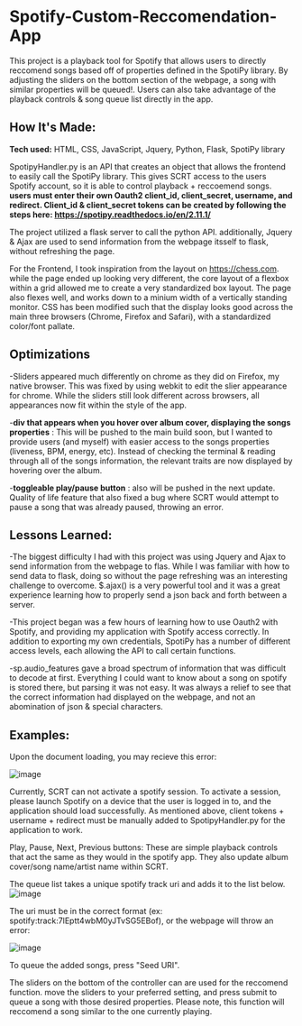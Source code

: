 # Spotify-Custom-Reccomendation-App

This project is a playback tool for Spotify that allows users to directly reccomend songs based off of properties defined in the SpotiPy library. By adjusting the sliders on the bottom section of the webpage, a song with similar properties will be queued!. Users can also take advantage of the playback controls & song queue list directly in the app. 


## How It's Made:

**Tech used:** HTML, CSS, JavaScript, Jquery, Python, Flask, SpotiPy library

SpotipyHandler.py is an API that creates an object that allows the frontend to easily call the SpotiPy library. This gives SCRT access to the users Spotify account, so it is able to control playback + reccoemend songs. **users must enter their own Oauth2 client_id, client_secret, username, and redirect. Client_id & client_secret tokens can be created by following the steps here: https://spotipy.readthedocs.io/en/2.11.1/**

The project utilized a flask server to call the python API. additionally, Jquery & Ajax are used to send information from the webpage itsself to flask, without refreshing the page.

For the Frontend, I took inspiration from the layout on https://chess.com. while the page ended up looking very different, the core layout of a flexbox within a grid allowed me to create a very standardized box layout. The page also flexes well, and works down to a minium width of a vertically standing monitor. CSS has been modified such that the display looks good across the main three browsers (Chrome, Firefox and Safari), with a standardized color/font pallate.


## Optimizations

-Sliders appeared much differently on chrome as they did on Firefox, my native browser. This was fixed by using webkit to edit the slier appearance for chrome. While the sliders still look different across browsers, all appearances now fit within the style of the app. 

-**div that appears when you hover over album cover, displaying the songs properties** : This will be pushed to the main build soon, but I wanted to provide users (and myself) with easier access to the songs properties (liveness, BPM, energy, etc). Instead of checking the terminal & reading through all of the songs information, the relevant traits are now displayed by hovering over the album.

-**toggleable play/pause button** : also will be pushed in the next update. Quality of life feature that also fixed a bug where SCRT would attempt to pause a song that was already paused, throwing an error.


## Lessons Learned:

-The biggest difficulty I had with this project was using Jquery and Ajax to send information from the webpage to flas. While I was familiar with how to send data to flask, doing so without the page refreshing was an interesting challenge to overcome. $.ajax() is a very powerful tool and it was a great experience learning how to properly send a json back and forth between a server. 

-This project began was a few hours of learning how to use Oauth2 with Spotify, and providing my application with Spotify access correctly. In addition to exporting my own credentials, SpotiPy has a number of different access levels, each allowing the API to call certain functions. 

-sp.audio_features gave a broad spectrum of information that was difficult to decode at first. Everything I could want to know about a song on spotify is stored there, but parsing it was not easy. It was always a relief to see that the correct information had displayed on the webpage, and not an abomination of json & special characters.


## Examples:

Upon the document loading, you may recieve this error:

![image](https://user-images.githubusercontent.com/90935162/230799665-13cf1cd1-ea0c-407f-b955-63ac3903aa2f.png)

Currently, SCRT can not activate a spotify session. To activate a session, please launch Spotify on a device that the user is logged in to, and the application should load successfully. As mentioned above, client tokens + username + redirect must be manually added to SpotipyHandler.py for the application to work.

Play, Pause, Next, Previous buttons: These are simple playback controls that act the same as they would in the spotify app. They also update album cover/song name/artist name within SCRT. 

The queue list takes a unique spotify track uri and adds it to the list below.
![image](https://user-images.githubusercontent.com/90935162/230799532-15424147-14f5-4dc8-9b7e-9949716e4270.png)

The uri must be in the correct format (ex: spotify:track:7lEptt4wbM0yJTvSG5EBof), or the webpage will throw an error:

![image](https://user-images.githubusercontent.com/90935162/230799635-90b15e03-1d95-4b84-8715-e6c70a6f758a.png)

To queue the added songs, press "Seed URI". 

The sliders on the bottom of the controller can are used for the reccomend function. move the sliders to your preferred setting, and press submit to queue a song with those desired properties. Please note, this function will reccomend a song similar to the one currently playing. 

